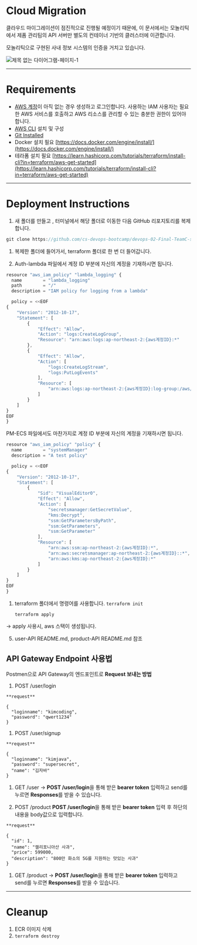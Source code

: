 # Cloud Migration

클라우드 마이그레이션이 점진적으로 진행될 예정이기 때문에, 이 문서에서는 모놀리틱에서 제품 관리팀의 API 서버만 별도의 컨테이너 기반의 클러스터에 이관합니다.

모놀리틱으로 구현된 사내 정보 시스템의 인증을 거치고 있습니다.

![제목 없는 다이어그램-페이지-1](https://user-images.githubusercontent.com/103630651/184686524-264d0bc4-3f04-492e-9242-899d906c6e12.jpg)


---

# ****Requirements****

- [AWS 계정](https://portal.aws.amazon.com/gp/aws/developer/registration/index.html)이 아직 없는 경우 생성하고 로그인합니다. 사용하는 IAM 사용자는 필요한 AWS 서비스를 호출하고 AWS 리소스를 관리할 수 있는 충분한 권한이 있어야 합니다.
- [AWS CLI](https://docs.aws.amazon.com/cli/latest/userguide/install-cliv2.html) 설치 및 구성
- [Git Installed](https://git-scm.com/book/en/v2/Getting-Started-Installing-Git)
- Docker 설치 필요 
[https://docs.docker.com/engine/install/](https://docs.docker.com/engine/install/)
- 테라폼 설치 필요
[https://learn.hashicorp.com/tutorials/terraform/install-cli?in=terraform/aws-get-started](https://learn.hashicorp.com/tutorials/terraform/install-cli?in=terraform/aws-get-started)

---

# ****Deployment Instructions****

1. 새 폴더를 만들고 , 터미널에서 해당 폴더로 이동한 다음 GitHub 리포지토리를 복제합니다.

```jsx
git clone https://github.com/cs-devops-bootcamp/devops-02-Final-TeamC-scenario2.git
```

1. 복제한 폴더에 들어가서, terraform 폴더로 한 번 더 들어갑니다.

1. Auth-lambda 파일에서 계정 ID 부분에 자신의 계정을 기재하시면 됩니다.

```jsx
resource "aws_iam_policy" "lambda_logging" { 
  name        = "lambda_logging"
  path        = "/"
  description = "IAM policy for logging from a lambda"

  policy = <<EOF
{
    "Version": "2012-10-17",
    "Statement": [
        {
            "Effect": "Allow",
            "Action": "logs:CreateLogGroup",
            "Resource": "arn:aws:logs:ap-northeast-2:{aws계정ID}:*"
        },
        {
            "Effect": "Allow",
            "Action": [
                "logs:CreateLogStream",
                "logs:PutLogEvents"
            ],
            "Resource": [
                "arn:aws:logs:ap-northeast-2:{aws계정ID}:log-group:/aws/lambda/auth:*"
            ]
        }
    ]
}
EOF
}
```

PM-ECS 파일에서도 마찬가지로 계정 ID 부분에 자신의 계정을 기재하시면 됩니다.

```jsx
resource "aws_iam_policy" "policy" {
  name        = "systemManager"
  description = "A test policy"

  policy = <<EOF
{
    "Version": "2012-10-17",
    "Statement": [
        {
            "Sid": "VisualEditor0",
            "Effect": "Allow",
            "Action": [
                "secretsmanager:GetSecretValue",
                "kms:Decrypt",
                "ssm:GetParametersByPath",
                "ssm:GetParameters",
                "ssm:GetParameter"
            ],
            "Resource": [
                "arn:aws:ssm:ap-northeast-2:{aws계정ID}:*",
                "arn:aws:secretsmanager:ap-northeast-2:{aws계정ID}::*",
                "arn:aws:kms:ap-northeast-2:{aws계정ID}:*"
            ]
        }
    ]
}
EOF
}

```

1. terraform 폴더에서 명령어를 사용합니다.
`terraform init`
    
    `terraform apply`
    

→ apply 사용시, aws 스택이 생성됩니다.

5. user-API README.md, product-API README.md 참조

## API Gateway Endpoint 사용법

Postmen으로 API Gateway의 엔드포인트로 **Request 보내는 방법**

1. POST /user/login

```
**request**

{
  "loginname": "kimcoding",
  "password": "qwert1234"
}
```

1. POST /user/signup

```
**request**

{
  "loginname": "kimjava",
  "password": "supersecret",
  "name": "김자바"
}
```

1. GET /user
→ **POST /user/login**을 통해 받은 **bearer token** 입력하고 send를 누르면 
**Responses**를 받을 수 있습니다.

1. POST /product
**POST /user/login**을 통해 받은 **bearer token** 입력 후 하단의 내용을 body값으로 입력합니다.

```
**request**

{
  "id": 1,
  "name": "캘리포니아산 사과",
  "price": 599000,
  "description": "800만 화소의 5G를 지원하는 맛있는 사과"
}
```

1. GET /product
→ **POST /user/login**을 통해 받은 **bearer token** 입력하고 send를 누르면 
**Responses**를 받을 수 있습니다.

---

# ****Cleanup****

1. ECR 이미지 삭제
2. `terraform destroy`
